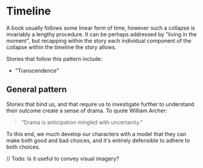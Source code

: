 # Timeline

A book usually follows some linear form of time, however such a collapse is invariably a lengthy procedure. It can be
perhaps addressed by "living in the moment", but recapping within the story each individual component of the collapse
within the timeline the story allows.

Stories that follow this pattern include:

- "Transcendence"

## General pattern

Stories that bind us, and that require us to investigate further to understand their outcome create a sense of drama.
To quote William Archer:

> “Drama is anticipation mingled with uncertainty."

To this end, we much develop our characters with a model that they can make both good and bad choices, and it's
entirely defensible to adhere to both choices.

// Todo: Is it useful to convey visual imagery?
